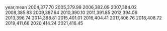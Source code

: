 year,mean
2004,377.70
2005,379.98
2006,382.09
2007,384.02
2008,385.83
2009,387.64
2010,390.10
2011,391.85
2012,394.06
2013,396.74
2014,398.81
2015,401.01
2016,404.41
2017,406.76
2018,408.72
2019,411.66
2020,414.24
2021,416.45
